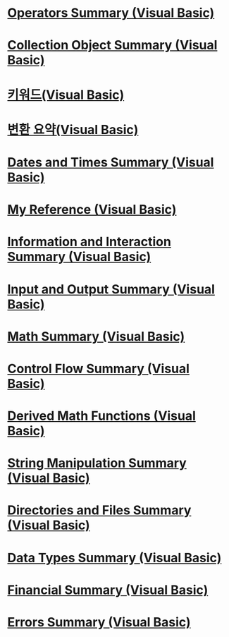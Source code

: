 # [Operators Summary (Visual Basic)](operators-summary.md)
# [Collection Object Summary (Visual Basic)](collection-object-summary.md)
# [키워드(Visual Basic)](index.md)
# [변환 요약(Visual Basic)](conversion-summary.md)
# [Dates and Times Summary (Visual Basic)](dates-and-times-summary.md)
# [My Reference (Visual Basic)](my-reference.md)
# [Information and Interaction Summary (Visual Basic)](information-and-interaction-summary.md)
# [Input and Output Summary (Visual Basic)](input-and-output-summary.md)
# [Math Summary (Visual Basic)](math-summary.md)
# [Control Flow Summary (Visual Basic)](control-flow-summary.md)
# [Derived Math Functions (Visual Basic)](derived-math-functions.md)
# [String Manipulation Summary (Visual Basic)](string-manipulation-summary.md)
# [Directories and Files Summary (Visual Basic)](directories-and-files-summary.md)
# [Data Types Summary (Visual Basic)](data-types-summary.md)
# [Financial Summary (Visual Basic)](financial-summary.md)
# [Errors Summary (Visual Basic)](errors-summary.md)
